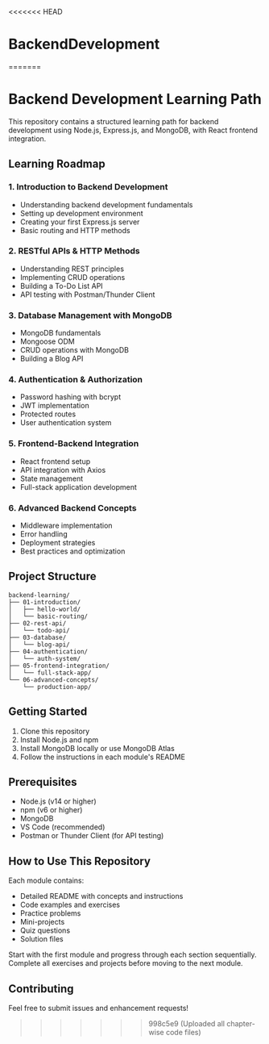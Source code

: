 <<<<<<< HEAD
# BackendDevelopment
=======
# Backend Development Learning Path

This repository contains a structured learning path for backend development using Node.js, Express.js, and MongoDB, with React frontend integration.

## Learning Roadmap

### 1. Introduction to Backend Development
- Understanding backend development fundamentals
- Setting up development environment
- Creating your first Express.js server
- Basic routing and HTTP methods

### 2. RESTful APIs & HTTP Methods
- Understanding REST principles
- Implementing CRUD operations
- Building a To-Do List API
- API testing with Postman/Thunder Client

### 3. Database Management with MongoDB
- MongoDB fundamentals
- Mongoose ODM
- CRUD operations with MongoDB
- Building a Blog API

### 4. Authentication & Authorization
- Password hashing with bcrypt
- JWT implementation
- Protected routes
- User authentication system

### 5. Frontend-Backend Integration
- React frontend setup
- API integration with Axios
- State management
- Full-stack application development

### 6. Advanced Backend Concepts
- Middleware implementation
- Error handling
- Deployment strategies
- Best practices and optimization

## Project Structure

```
backend-learning/
├── 01-introduction/
│   ├── hello-world/
│   └── basic-routing/
├── 02-rest-api/
│   └── todo-api/
├── 03-database/
│   └── blog-api/
├── 04-authentication/
│   └── auth-system/
├── 05-frontend-integration/
│   └── full-stack-app/
└── 06-advanced-concepts/
    └── production-app/
```

## Getting Started

1. Clone this repository
2. Install Node.js and npm
3. Install MongoDB locally or use MongoDB Atlas
4. Follow the instructions in each module's README

## Prerequisites

- Node.js (v14 or higher)
- npm (v6 or higher)
- MongoDB
- VS Code (recommended)
- Postman or Thunder Client (for API testing)

## How to Use This Repository

Each module contains:
- Detailed README with concepts and instructions
- Code examples and exercises
- Practice problems
- Mini-projects
- Quiz questions
- Solution files

Start with the first module and progress through each section sequentially. Complete all exercises and projects before moving to the next module.

## Contributing

Feel free to submit issues and enhancement requests! 
>>>>>>> 998c5e9 (Uploaded all chapter-wise code files)

